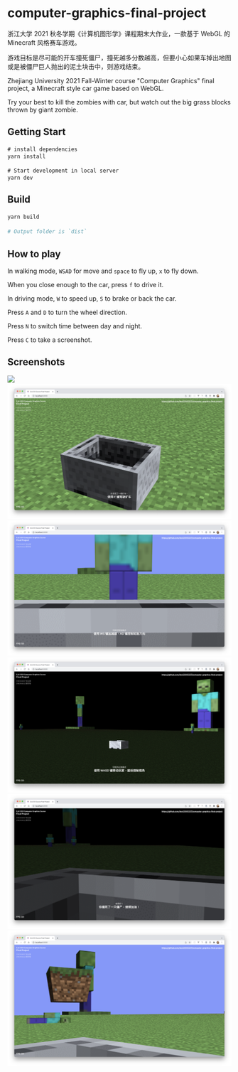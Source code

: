# computer-graphics-final-project

浙江大学 2021 秋冬学期《计算机图形学》课程期末大作业，一款基于 WebGL 的 Minecraft 风格赛车游戏。

游戏目标是尽可能的开车撞死僵尸，撞死越多分数越高，但要小心如果车掉出地图或是被僵尸巨人抛出的泥土块击中，则游戏结束。

Zhejiang University 2021 Fall-Winter course "Computer Graphics" final project, a Minecraft style car game based on
WebGL.

Try your best to kill the zombies with car, but watch out the big grass blocks thrown by giant zombie.

## Getting Start

```
# install dependencies
yarn install

# Start development in local server
yarn dev 
```

## Build

```bash
yarn build

# Output folder is `dist`
```

## How to play

In walking mode, `WSAD` for move and `space` to fly up, `x` to fly down.

When you close enough to the car, press `f` to drive it.

In driving mode, `W` to speed up, `S` to brake or back the car.

Press `A` and `D` to turn the wheel direction.

Press `N` to switch time between day and night.

Press `C` to take a screenshot.

## Screenshots

![](./screenshots/move.png)
![](./screenshots/car.png)
![](./screenshots/drive.png)
![](./screenshots/night.png)
![](./screenshots/kill.png)
![](./screenshots/big_grass.png)
